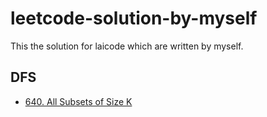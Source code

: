 leetcode-solution-by-myself
==
This the solution for laicode which are written by myself.

DFS
--

* [640. All Subsets of Size K](https://github.com/yzyolala/leetcode-solution-by-myself/blob/main/640.%20All%20Subsets%20of%20Size%20K.md)

